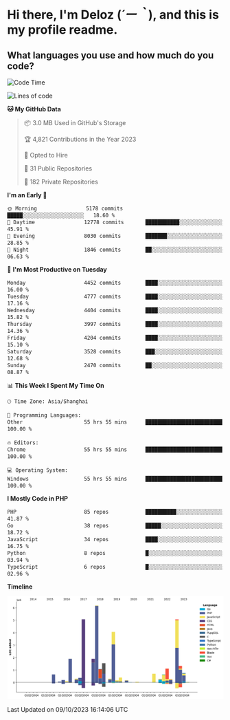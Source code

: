 # **Hi there, I'm Deloz (*´ー｀*), and this is my profile readme.**

## **What languages you use and how much do you code?**

<!--START_SECTION:waka-->
![Code Time](http://img.shields.io/badge/Code%20Time-2%2C588%20hrs%2019%20mins-blue)

![Lines of code](https://img.shields.io/badge/From%20Hello%20World%20I%27ve%20Written-34.5%20million%20lines%20of%20code-blue)

**🐱 My GitHub Data** 

> 📦 3.0 MB Used in GitHub's Storage 
 > 
> 🏆 4,821 Contributions in the Year 2023
 > 
> 💼 Opted to Hire
 > 
> 📜 31 Public Repositories 
 > 
> 🔑 182 Private Repositories 
 > 
**I'm an Early 🐤** 

```text
🌞 Morning                5178 commits        █████░░░░░░░░░░░░░░░░░░░░   18.60 % 
🌆 Daytime                12778 commits       ███████████░░░░░░░░░░░░░░   45.91 % 
🌃 Evening                8030 commits        ███████░░░░░░░░░░░░░░░░░░   28.85 % 
🌙 Night                  1846 commits        ██░░░░░░░░░░░░░░░░░░░░░░░   06.63 % 
```
📅 **I'm Most Productive on Tuesday** 

```text
Monday                   4452 commits        ████░░░░░░░░░░░░░░░░░░░░░   16.00 % 
Tuesday                  4777 commits        ████░░░░░░░░░░░░░░░░░░░░░   17.16 % 
Wednesday                4404 commits        ████░░░░░░░░░░░░░░░░░░░░░   15.82 % 
Thursday                 3997 commits        ████░░░░░░░░░░░░░░░░░░░░░   14.36 % 
Friday                   4204 commits        ████░░░░░░░░░░░░░░░░░░░░░   15.10 % 
Saturday                 3528 commits        ███░░░░░░░░░░░░░░░░░░░░░░   12.68 % 
Sunday                   2470 commits        ██░░░░░░░░░░░░░░░░░░░░░░░   08.87 % 
```


📊 **This Week I Spent My Time On** 

```text
🕑︎ Time Zone: Asia/Shanghai

💬 Programming Languages: 
Other                    55 hrs 55 mins      █████████████████████████   100.00 % 

🔥 Editors: 
Chrome                   55 hrs 55 mins      █████████████████████████   100.00 % 

💻 Operating System: 
Windows                  55 hrs 55 mins      █████████████████████████   100.00 % 
```

**I Mostly Code in PHP** 

```text
PHP                      85 repos            ██████████░░░░░░░░░░░░░░░   41.87 % 
Go                       38 repos            █████░░░░░░░░░░░░░░░░░░░░   18.72 % 
JavaScript               34 repos            ████░░░░░░░░░░░░░░░░░░░░░   16.75 % 
Python                   8 repos             █░░░░░░░░░░░░░░░░░░░░░░░░   03.94 % 
TypeScript               6 repos             █░░░░░░░░░░░░░░░░░░░░░░░░   02.96 % 
```



**Timeline**

![Lines of Code chart](https://raw.githubusercontent.com/deloz/deloz/main/assets/bar_graph.png)


 Last Updated on 09/10/2023 16:14:06 UTC
<!--END_SECTION:waka-->
